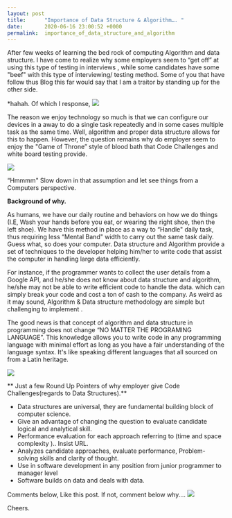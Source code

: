 ```yaml
---
layout: post
title:      "Importance of Data Structure & Algorithm…. "
date:       2020-06-16 23:00:52 +0000
permalink:  importance_of_data_structure_and_algorithm
---
```




 After few weeks of learning the bed rock of computing Algorithm and data structure.  I have come to realize why some employers seem to “get off” at using this type of testing in interviews , while some candidates have some "beef" with this type of interviewing/ testing method. Some of you that have follow thus Blog this far would say that I am a traitor by standing up for the other side. 

*hahah. Of which I response,    ![](https://media.giphy.com/media/l0Exq2Lxv4MQLRH6o/giphy.gif)

The reason we enjoy technology so much is that we can configure our devices in a away to do a single task repeatedly and in some cases multiple task as the same time.  Well, algorithm and proper data structure allows for this to happen. However, the question remains why do employer seem to enjoy the "Game of Throne” style of blood bath that Code Challenges and white board  testing provide. 

![](https://media.giphy.com/media/X8zooeOrkkXFZd2Bpq/giphy.gif)
  
“Hmmmm" Slow down in that assumption and let see things from a Computers perspective. 

**Background of why.**

 As humans, we have our daily routine and behaviors on how we do things (I.E,  Wash your hands before you eat, or wearing the right shoe, then the left shoe). We have this method in place as a way to “Handle" daily task, thus requiring less “Mental Band"  width to carry out the same task daily. 
 Guess what, so does your computer.  Data structure and Algorithm provide a set of techniques to the developer  helping  him/her  to write code that assist the computer in handling large data efficiently. 

  For instance, if the programmer wants to collect the  user details from a Google API, and he/she
does not  know about data structure and algorithm, he/she may not be able to write efficient code to handle the data. which can simply break your code and cost a ton of cash to the company.  As weird as it may sound, Algorithm & Data structure methodology are simple but challenging to implement . 

The good news  is that  concept of algorithm and data structure in programming does not change “NO MATTER THE PROGRAMING LANGUAGE”. This knowledge allows you to write code in any programming language with minimal effort as long as you have a fair understanding of the language syntax. It's like speaking different languages that all sourced on from a Latin heritage.

![](https://media.giphy.com/media/SS9CE7nOgtRvUbvnX3/giphy.gif)



** Just a few Round Up Pointers of why employer give Code Challenges(regards to Data Structures).**


* Data structures are universal, they are fundamental building block of computer science.
* Give an advantage of changing the question to evaluate candidate logical and analytical skill.
* Performance evaluation for each approach referring to (time and space complexity ).. Insist URL.
*  Analyzes candidate approaches, evaluate performance, Problem-solving skills and clarity of thought.
* Use in software development in any position from junior programmer to manager level
* Software builds on data and deals with data.


Comments below, Like this post. If not, comment below why.... 
![](https://media.giphy.com/media/jsaKe9y8oETfNBIxE3/giphy.gif)

Cheers. 


